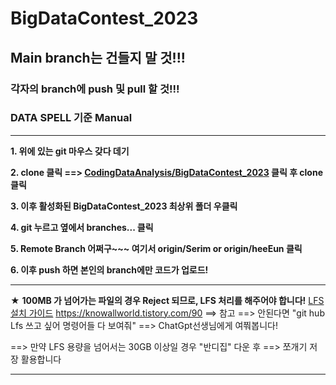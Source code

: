 # BigDataContest_2023

## Main branch는 건들지 말 것!!!

### 각자의 branch에 push 및 pull 할 것!!!

### DATA SPELL 기준 Manual

---

**1. 위에 있는 git 마우스 갖다 데기**

**2. clone 클릭 ==> [CodingDataAnalysis/BigDataContest_2023](https://github.com/CodingDataAnalysis/BigDataContest_2023) 클릭 후 clone 클릭**

**3. 이후 활성화된 BigDataContest_2023 최상위 폴더 우클릭**

**4. git 누르고 옆에서 branches... 클릭**

**5. Remote Branch 어쩌구~~~ 여기서 origin/Serim or origin/heeEun 클릭**

**6. 이후 push 하면 본인의 branch에만 코드가 업로드!**

---

★ **100MB 가 넘어가는 파일의 경우 Reject 되므로, LFS 처리를 해주어야 합니다!**
[LFS 설치 가이드](https://github.com/git-lfs/git-lfs/wiki/Installation)
https://knowallworld.tistory.com/90
==> 참고 ==> 안된다면 "git hub Lfs 쓰고 싶어 명령어들 다 보여줘" ==> ChatGpt선생님에게 여쭤봅니다!

==> 만약 LFS 용량을 넘어서는 30GB 이상일 경우 "반디집" 다운 후 ==> 쪼개기 저장 활용합니다

---


